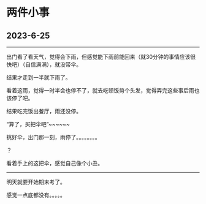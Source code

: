 # 两件小事   
## 2023-6-25
_______________________________   


出门看了看天气，觉得会下雨，但感觉能下雨前能回来（就30分钟的事情应该很快吧）（自信满满），就没带伞。    

结果才走到一半就下雨了。   

看着这雨，觉得一时半会也停不了，就去吃顿饭剪个头发，觉得弄完这些事后雨也该停了吧。     

结果吃完饭出餐厅，雨还没停。   

“算了，买把伞吧”~~~~~~     

挑好伞，出门那一刻，雨停了。。。。。。。。    

？     

看着手上的这把伞，感觉自己像个小丑。

________________________________

明天就要开始期末考了。    

感觉一点底都没有。。。。。   
